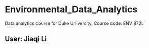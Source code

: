 # Environmental_Data_Analytics
Data analytics course for Duke University. Course code: ENV 872L

## User: Jiaqi Li
